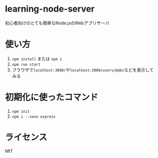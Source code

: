 # learning-node-server
初心者向けのとても簡単なNode.jsのWebアプリサーバ

# 使い方
1. `npm install` または `npm i`
2. `npm run start`
3. ブラウザで`localhost:3000/`や`localhost:3000/users/@abc`などを表示してみる

# 初期化に使ったコマンド
1. `npm init`
2. `npm i --save express`

# ライセンス
MIT
